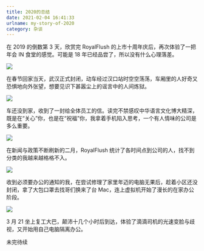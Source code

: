 ```yaml
---
title: 2020的总结
date: 2021-02-04 16:41:33
urlname: my-story-of-2020
category: 杂谈
---
```


在 2019 的倒数第 3 天，欣赏完 RoyalFlush 的上市十周年庆后，再次体验了一把年会 IN 食堂的感觉。可能是 18 年已经品尝了，所以没有什么心理落差。

![](https://cdn.jsdelivr.net/gh/liluoao/cdn@0.0.4/image/royalflush-notebook.jpg)

在春节回家当天，武汉正式封闭，动车经过汉口站时空空荡荡，车厢里的人好奇又恐惧地向外张望，想要见识下甚嚣尘上的谣言中的人间炼狱。

![](https://cdn.jsdelivr.net/gh/liluoao/cdn@0.0.4/image/20200123-highway.jpg)

车还没到家，收到了一封给全体员工的信。读完不禁感叹中华语言文化博大精深，既是在“关心”你，也是在“祝福”你，我拿着手机陷入思考，一个有人情味的公司是多么重要。

![](https://cdn.jsdelivr.net/gh/liluoao/cdn@0.0.4/image/royalflush-2020wishes.jpg)

在新闻与政策不断刷新的二月，RoyalFlush 统计了各时间点到公司的人，找不到分类的我越来越格格不入。

![](https://cdn.jsdelivr.net/gh/liluoao/cdn@0.0.4/image/royalflush-feb-stat.jpg)

收到必须要办公的通知的我，在尝试修理了家里年迈的电脑无果后，趁着小区还没封闭，拿了大包口罩去找哥们换来了台 Mac，连上虚拟机开始了漫长的在家办公阶段。

![](https://cdn.jsdelivr.net/gh/liluoao/cdn@0.0.4/image/return-hangzhou.jpg)

3 月 21 坐上复工大巴，颠沛十几个小时后到达，体验了滴滴司机的光速变脸与歧视，又开始用自己电脑隔离办公。

未完待续
